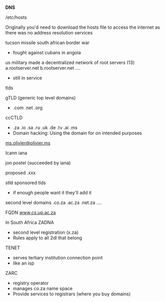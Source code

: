 **DNS**

/etc/hosts

Originally you'd need to download the hosts file to access the internet as there was no address resolution services

tucson missile
south african border war
- fought against cubans in angola 

us military made a decentralized network of root servers (13)
a.rootserver.net
b.rootserver.net
....
- still in service

tlds

gTLD (generic top level domains)
- .com .net .org

ccCTLD
- .za .io .sa .ru .uk .de .tv .ai .ms
- Domain hacking: Using the domain for on intended purposes


ms.olivier@olivier.ms


Icann
iana

jon postel (succeeded by iana)

proposed .xxx

stld
sponsored tlds
- if enough people want it they'll add it

second level domains
.co.za
.ac.za
.net.za
....

FQDN
www.cs.up.ac.za

In South Africa
ZADNA
- second level registration (x.za)
- Rules apply to all 2dl that belong


TENET
- serves tertiary institution connection point
- like an isp

ZARC
- registry operator
- manages co.za name space
- Provide services to registrars (where you buy domains)